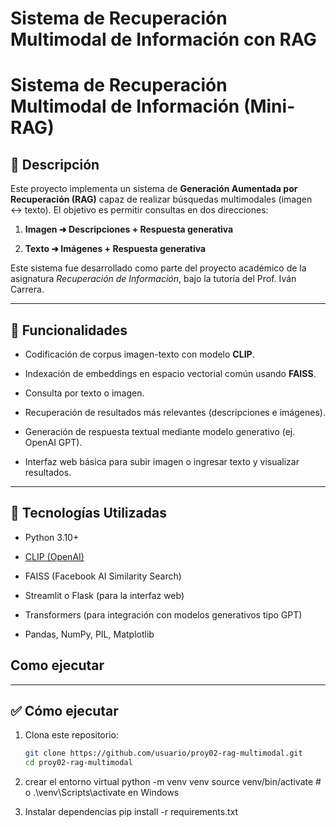 # Sistema de Recuperación Multimodal de Información con RAG

# Sistema de Recuperación Multimodal de Información (Mini-RAG)


## 📌 Descripción


Este proyecto implementa un sistema de **Generación Aumentada por Recuperación (RAG)** capaz de realizar búsquedas multimodales (imagen ↔ texto). El objetivo es permitir consultas en dos direcciones:


1. **Imagen ➜ Descripciones + Respuesta generativa**  

2. **Texto ➜ Imágenes + Respuesta generativa**


Este sistema fue desarrollado como parte del proyecto académico de la asignatura *Recuperación de Información*, bajo la tutoría del Prof. Iván Carrera.


---


## 🚀 Funcionalidades


- Codificación de corpus imagen-texto con modelo **CLIP**.

- Indexación de embeddings en espacio vectorial común usando **FAISS**.

- Consulta por texto o imagen.

- Recuperación de resultados más relevantes (descripciones e imágenes).

- Generación de respuesta textual mediante modelo generativo (ej. OpenAI GPT).

- Interfaz web básica para subir imagen o ingresar texto y visualizar resultados.


---


## 🧠 Tecnologías Utilizadas

- Python 3.10+

- [CLIP (OpenAI)](https://github.com/openai/CLIP)

- FAISS (Facebook AI Similarity Search)

- Streamlit o Flask (para la interfaz web)

- Transformers (para integración con modelos generativos tipo GPT)

- Pandas, NumPy, PIL, Matplotlib

## Como ejecutar

---

## ✅ Cómo ejecutar

1. Clona este repositorio:
   ```bash
   git clone https://github.com/usuario/proy02-rag-multimodal.git
   cd proy02-rag-multimodal

2. crear el entorno virtual
python -m venv venv
source venv/bin/activate  # o .\venv\Scripts\activate en Windows

3. Instalar dependencias
pip install -r requirements.txt
